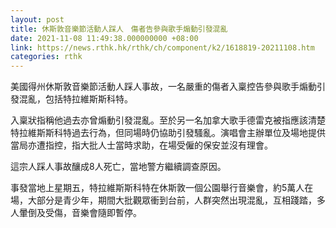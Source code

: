 ```yaml
---
layout: post
title: 休斯敦音樂節活動人踩人　傷者告參與歌手煽動引發混亂
date: 2021-11-08 11:49:38.000000000 +08:00
link: https://news.rthk.hk/rthk/ch/component/k2/1618819-20211108.htm
categories: rthk
---
```


美國得州休斯敦音樂節活動人踩人事故，一名嚴重的傷者入稟控告參與歌手煽動引發混亂，包括特拉維斯斯科特。

入稟狀指稱他過去亦曾煽動引發混亂。至於另一名加拿大歌手德雷克被指應該清楚特拉維斯斯科特過去行為，但同場時仍協助引發騷亂。演唱會主辦單位及場地提供當局亦遭指控，指大批人士當時求助，在場受僱的保安並沒有理會。

這宗人踩人事故釀成8人死亡，當地警方繼續調查原因。

事發當地上星期五，特拉維斯斯科特在休斯敦一個公園舉行音樂會，約5萬人在場，大部分是青少年，期間大批觀眾衝到台前，人群突然出現混亂，互相踐踏，多人暈倒及受傷，音樂會隨即暫停。
